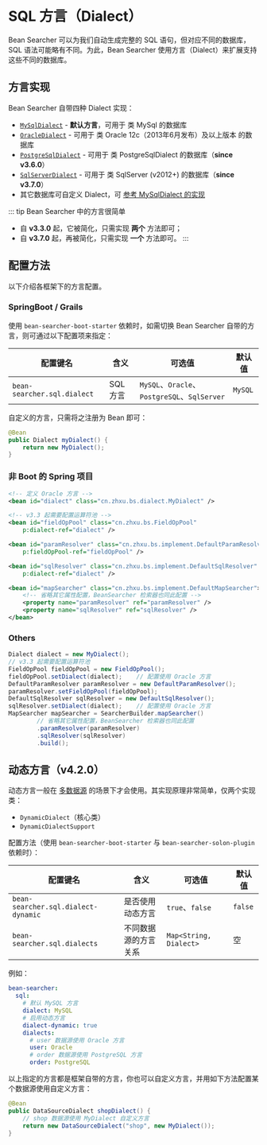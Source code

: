 # SQL 方言（Dialect）

Bean Searcher 可以为我们自动生成完整的 SQL 语句，但对应不同的数据库，SQL 语法可能略有不同。为此，Bean Searcher 使用方言（Dialect）来扩展支持这些不同的数据库。

## 方言实现

Bean Searcher 自带四种 Dialect 实现：

* [`MySqlDialect`](https://github.com/troyzhxu/bean-searcher/blob/dev/bean-searcher/src/main/java/cn/zhxu/bs/dialect/MySqlDialect.java) - **默认方言**，可用于 类 MySql 的数据库
* [`OracleDialect`](https://github.com/troyzhxu/bean-searcher/blob/dev/bean-searcher/src/main/java/cn/zhxu/bs/dialect/OracleDialect.java) - 可用于 类 Oracle 12c（2013年6月发布）及以上版本 的数据库
* [`PostgreSqlDialect`](https://github.com/troyzhxu/bean-searcher/blob/dev/bean-searcher/src/main/java/cn/zhxu/bs/dialect/PostgreSqlDialect.java) - 可用于 类 PostgreSqlDialect 的数据库（**since v3.6.0**）
* [`SqlServerDialect`](https://github.com/troyzhxu/bean-searcher/blob/dev/bean-searcher/src/main/java/cn/zhxu/bs/dialect/SqlServerDialect.java) - 可用于 类 SqlServer (v2012+) 的数据库（**since v3.7.0**）
* 其它数据库可自定义 Dialect，可 [参考 MySqlDialect 的实现](https://github.com/troyzhxu/bean-searcher/blob/dev/bean-searcher/src/main/java/cn/zhxu/bs/dialect/MySqlDialect.java)

::: tip Bean Searcher 中的方言很简单
* 自 **v3.3.0** 起，它被简化，只需实现 **两个** 方法即可；
* 自 **v3.7.0** 起，再被简化，只需实现 **一个** 方法即可。
:::

## 配置方法

以下介绍各框架下的方言配置。

### SpringBoot / Grails

使用 `bean-searcher-boot-starter` 依赖时，如需切换 Bean Searcher 自带的方言，则可通过以下配置项来指定：

配置键名 | 含义 | 可选值 | 默认值
-|-|-|-
`bean-searcher.sql.dialect` | SQL 方言 | `MySQL`、`Oracle`、`PostgreSQL`、`SqlServer` | `MySQL`

自定义的方言，只需将之注册为 Bean 即可：

```java
@Bean
public Dialect myDialect() {
    return new MyDialect();
}
```

### 非 Boot 的 Spring 项目

```xml
<!-- 定义 Oracle 方言 -->
<bean id="dialect" class="cn.zhxu.bs.dialect.MyDialect" />

<!-- v3.3 起需要配置运算符池 -->
<bean id="fieldOpPool" class="cn.zhxu.bs.FieldOpPool" 
    p:dialect-ref="dialect" />

<bean id="paramResolver" class="cn.zhxu.bs.implement.DefaultParamResolver" 
    p:fieldOpPool-ref="fieldOpPool" />

<bean id="sqlResolver" class="cn.zhxu.bs.implement.DefaultSqlResolver" 
    p:dialect-ref="dialect" />

<bean id="mapSearcher" class="cn.zhxu.bs.implement.DefaultMapSearcher">
    <!-- 省略其它属性配置，BeanSearcher 检索器也同此配置 -->
    <property name="paramResolver" ref="paramResolver" />
    <property name="sqlResolver" ref="sqlResolver" />
</bean>
```

### Others

```java
Dialect dialect = new MyDialect();
// v3.3 起需要配置运算符池
FieldOpPool fieldOpPool = new FieldOpPool();
fieldOpPool.setDialect(dialect);    // 配置使用 Oracle 方言
DefaultParamResolver paramResolver = new DefaultParamResolver();
paramResolver.setFieldOpPool(fieldOpPool);
DefaultSqlResolver sqlResolver = new DefaultSqlResolver();
sqlResolver.setDialect(dialect);    // 配置使用 Oracle 方言
MapSearcher mapSearcher = SearcherBuilder.mapSearcher()
        // 省略其它属性配置，BeanSearcher 检索器也同此配置
        .paramResolver(paramResolver)
        .sqlResolver(sqlResolver)
        .build();
```

## 动态方言（v4.2.0）

动态方言一般在 [多数据源](/guide/advance/datasource) 的场景下才会使用。其实现原理非常简单，仅两个实现类：

* `DynamicDialect`（核心类）
* `DynamicDialectSupport`

配置方法（使用 `bean-searcher-boot-starter` 与  `bean-searcher-solon-plugin` 依赖时）：

配置键名 | 含义 | 可选值 | 默认值
-|-|-|-
`bean-searcher.sql.dialect-dynamic` | 是否使用动态方言 | `true`、`false` | `false`
`bean-searcher.sql.dialects` | 不同数据源的方言关系 | `Map<String, Dialect>` | 空

例如：

```yml
bean-searcher:
  sql:
    # 默认 MySQL 方言
    dialect: MySQL
    # 启用动态方言
    dialect-dynamic: true
    dialects:
      # user 数据源使用 Oracle 方言
      user: Oracle
      # order 数据源使用 PostgreSQL 方言
      order: PostgreSQL
```

以上指定的方言都是框架自带的方言，你也可以自定义方言，并用如下方法配置某个数据源使用自定义方言：

```java
@Bean
public DataSourceDialect shopDialect() {
    // shop 数据源使用 MyDialect 自定义方言
    return new DataSourceDialect("shop", new MyDialect());
}
```

